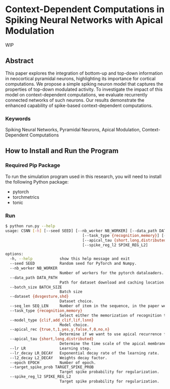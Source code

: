 # Context-Dependent Computations in Spiking Neural Networks with Apical Modulation

WIP

## Abstract

This paper explores the integration of bottom-up and top-down information in neocortical pyramidal neurons, highlighting its importance for cortical computations. We propose a simple spiking neuron model that captures the properties of top-down modulated activity. To investigate the impact of this model on context-dependent computations, we evaluate recurrently connected networks of such neurons. Our results demonstrate the enhanced capability of spike-based context-dependent computations.

### Keywords

Spiking Neural Networks, Pyramidal Neurons, Apical Modulation, Context-Dependent Computations

## How to Install and Run the Program

### Required Pip Package

To run the simulation program used in this research, you will need to install the following Python package:
- pytorch
- torchmetrics
- tonic


### Run 
```bash
$ python run.py --help
usage: CSNN [-h] [--seed SEED] [--nb_worker NB_WORKER] [--data_path DATA_PATH] [--batch_size BATCH_SIZE] [--dataset {dvsgesture,shd}] [--seq_len SEQ_LEN]
                                  [--task_type {recognition,memory}] [--model_type {clif,add_clif,lif,lsnn}] [--apical_rec {true,t,1,yes,y,false,f,0,no,n}]
                                  [--apical_tau {short,long,distributed}] [--lr LR] [--lr_decay LR_DECAY] [--l2_decay L2_DECAY] [--epoch EPOCH] [--target_spike_prob TARGET_SPIKE_PROB]
                                  [--spike_reg_l2 SPIKE_REG_L2]

options:
  -h, --help            show this help message and exit
  --seed SEED           Random seed for PyTorch and Numpy.
  --nb_worker NB_WORKER
                        Number of workers for the pytorch dataloaders.
  --data_path DATA_PATH
                        Path for dataset download and caching location.
  --batch_size BATCH_SIZE
                        Batch size
  --dataset {dvsgesture,shd}
                        Dataset choice.
  --seq_len SEQ_LEN     Number of item in the sequence, in the paper we evaluate for 1 and 5.
  --task_type {recognition,memory}
                        Select either the memorization of recognition task.
  --model_type {clif,add_clif,lif,lsnn}
                        Model choice.
  --apical_rec {true,t,1,yes,y,false,f,0,no,n}
                        Determine if we want to use apical recurrence for clif models.
  --apical_tau {short,long,distributed}
                        Determine the time scale of the apical membrane time constant short = 20ms, long = 200ms, distributed unif(20, 200)ms
  --lr LR               Learning step.
  --lr_decay LR_DECAY   Exponential decay rate of the learning rate.
  --l2_decay L2_DECAY   Weights decay factor.
  --epoch EPOCH         Number of epoch.
  --target_spike_prob TARGET_SPIKE_PROB
                        Target spike probability for regularization.
  --spike_reg_l2 SPIKE_REG_L2
                        Target spike probability for regularization.
```